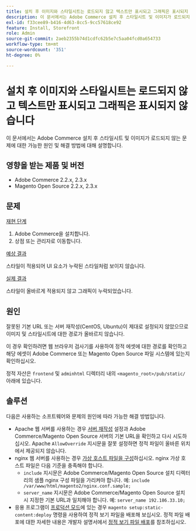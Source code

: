 ```yaml
---
title: 설치 후 이미지와 스타일시트는 로드되지 않고 텍스트만 표시되고 그래픽은 표시되지 않습니다
description: 이 문서에서는 Adobe Commerce 설치 후 스타일시트 및 이미지가 로드되지 않는 문제에 대한 가능한 원인 및 해결 방법에 대해 설명합니다.
exl-id: f33cee89-b416-4d63-8cc5-9cc57618ce92
feature: Install, Storefront
role: Admin
source-git-commit: 2aeb2355b74d1cdfc62b5e7c5aa04fcd0a654733
workflow-type: tm+mt
source-wordcount: '351'
ht-degree: 0%

---
```


# 설치 후 이미지와 스타일시트는 로드되지 않고 텍스트만 표시되고 그래픽은 표시되지 않습니다

이 문서에서는 Adobe Commerce 설치 후 스타일시트 및 이미지가 로드되지 않는 문제에 대한 가능한 원인 및 해결 방법에 대해 설명합니다.

## 영향을 받는 제품 및 버전

* Adobe Commerce 2.2.x, 2.3.x
* Magento Open Source 2.2.x, 2.3.x

## 문제

<u>재현 단계</u>

1. Adobe Commerce을 설치합니다.
1. 상점 또는 관리자로 이동합니다.

<u>예상 결과</u>

스타일이 적용되어 UI 요소가 누락된 스타일처럼 보이지 않습니다.

<u>실제 결과</u>

스타일이 올바르게 적용되지 않고 그래픽이 누락되었습니다.

## 원인

잘못된 기본 URL 또는 서버 재작성(CentOS, Ubuntu)이 제대로 설정되지 않았으므로 이미지 및 스타일시트에 대한 경로가 올바르지 않습니다.

이 경우 확인하려면 웹 브라우저 검사기를 사용하여 정적 에셋에 대한 경로를 확인하고 해당 에셋이 Adobe Commerce 또는 Magento Open Source 파일 시스템에 있는지 확인하십시오.

정적 자산은 `frontend` 및 `adminhtml` 디렉터리 내의 `<magento_root>/pub/static/` 아래에 있습니다.

## 솔루션

다음은 사용하는 소프트웨어와 문제의 원인에 따라 가능한 해결 방법입니다.

* Apache 웹 서버를 사용하는 경우 [서버 재작성](https://experienceleague.adobe.com/ko/docs/commerce-operations/installation-guide/prerequisites/web-server/apache#apache-rewrites-and-htaccess) 설정과 Adobe Commerce/Magento Open Source 서버의 기본 URL을 확인하고 다시 시도하십시오. Apache `AllowOverride` 지시문을 잘못 설정하면 정적 파일이 올바른 위치에서 제공되지 않습니다.
* nginx 웹 서버를 사용하는 경우 [가상 호스트 파일을 구성](https://experienceleague.adobe.com/ko/docs/commerce-operations/installation-guide/prerequisites/web-server/nginx)하십시오. nginx 가상 호스트 파일은 다음 기준을 충족해야 합니다.
   * `include` 지시문은 Adobe Commerce/Magento Open Source 설치 디렉터리의 샘플 nginx 구성 파일을 가리켜야 합니다. 예:    `include /var/www/html/magento2/nginx.conf.sample;`
   * `server_name` 지시문은 Adobe Commerce/Magento Open Source 설치 시 지정한 기본 URL과 일치해야 합니다. 예: `server_name 192.186.33.10;`
* 응용 프로그램이 [프로덕션 모드](https://experienceleague.adobe.com/ko/docs/commerce-operations/configuration-guide/setup/application-modes#production-mode)에 있는 경우 `magento setup:static-content:deploy` 명령을 사용하여 정적 보기 파일을 배포해 보십시오. 정적 파일 배포에 대한 자세한 내용은 개발자 설명서에서 [정적 보기 파일 배포](https://experienceleague.adobe.com/ko/docs/commerce-operations/installation-guide/tutorials/maintenance-mode)를 참조하십시오.
